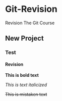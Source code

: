 # Git-Revision

Revision The Git Course

## New Project

### Test

#### Revision

**This is bold text**

_This is text italicized_

~~This is mistaken text~~
